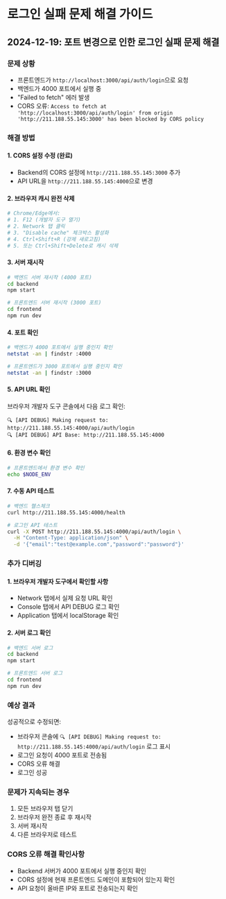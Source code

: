 # 로그인 실패 문제 해결 가이드

## 2024-12-19: 포트 변경으로 인한 로그인 실패 문제 해결

### 문제 상황
- 프론트엔드가 `http://localhost:3000/api/auth/login`으로 요청
- 백엔드가 4000 포트에서 실행 중
- "Failed to fetch" 에러 발생
- CORS 오류: `Access to fetch at 'http://localhost:3000/api/auth/login' from origin 'http://211.188.55.145:3000' has been blocked by CORS policy`

### 해결 방법

#### 1. CORS 설정 수정 (완료)
- Backend의 CORS 설정에 `http://211.188.55.145:3000` 추가
- API URL을 `http://211.188.55.145:4000`으로 변경

#### 2. 브라우저 캐시 완전 삭제
```bash
# Chrome/Edge에서:
# 1. F12 (개발자 도구 열기)
# 2. Network 탭 클릭
# 3. "Disable cache" 체크박스 활성화
# 4. Ctrl+Shift+R (강제 새로고침)
# 5. 또는 Ctrl+Shift+Delete로 캐시 삭제
```

#### 3. 서버 재시작
```bash
# 백엔드 서버 재시작 (4000 포트)
cd backend
npm start

# 프론트엔드 서버 재시작 (3000 포트)
cd frontend
npm run dev
```

#### 4. 포트 확인
```bash
# 백엔드가 4000 포트에서 실행 중인지 확인
netstat -an | findstr :4000

# 프론트엔드가 3000 포트에서 실행 중인지 확인
netstat -an | findstr :3000
```

#### 5. API URL 확인
브라우저 개발자 도구 콘솔에서 다음 로그 확인:
```
🔍 [API DEBUG] Making request to: http://211.188.55.145:4000/api/auth/login
🔍 [API DEBUG] API Base: http://211.188.55.145:4000
```

#### 6. 환경 변수 확인
```bash
# 프론트엔드에서 환경 변수 확인
echo $NODE_ENV
```

#### 7. 수동 API 테스트
```bash
# 백엔드 헬스체크
curl http://211.188.55.145:4000/health

# 로그인 API 테스트
curl -X POST http://211.188.55.145:4000/api/auth/login \
  -H "Content-Type: application/json" \
  -d '{"email":"test@example.com","password":"password"}'
```

### 추가 디버깅

#### 1. 브라우저 개발자 도구에서 확인할 사항
- Network 탭에서 실제 요청 URL 확인
- Console 탭에서 API DEBUG 로그 확인
- Application 탭에서 localStorage 확인

#### 2. 서버 로그 확인
```bash
# 백엔드 서버 로그
cd backend
npm start

# 프론트엔드 서버 로그
cd frontend
npm run dev
```

### 예상 결과
성공적으로 수정되면:
- 브라우저 콘솔에 `🔍 [API DEBUG] Making request to: http://211.188.55.145:4000/api/auth/login` 로그 표시
- 로그인 요청이 4000 포트로 전송됨
- CORS 오류 해결
- 로그인 성공

### 문제가 지속되는 경우
1. 모든 브라우저 탭 닫기
2. 브라우저 완전 종료 후 재시작
3. 서버 재시작
4. 다른 브라우저로 테스트

### CORS 오류 해결 확인사항
- Backend 서버가 4000 포트에서 실행 중인지 확인
- CORS 설정에 현재 프론트엔드 도메인이 포함되어 있는지 확인
- API 요청이 올바른 IP와 포트로 전송되는지 확인 